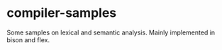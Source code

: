 # compiler-samples
Some samples on lexical and semantic analysis.
Mainly implemented in bison and flex.
